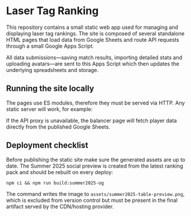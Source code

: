 # Laser Tag Ranking

This repository contains a small static web app used for managing and displaying laser tag rankings. The site is composed of several standalone HTML pages that load data from Google Sheets and route API requests through a small Google Apps Script.

All data submissions—saving match results, importing detailed stats and uploading avatars—are sent to this Apps Script which then updates the underlying spreadsheets and storage.

## Running the site locally

The pages use ES modules, therefore they must be served via HTTP. Any static server will work, for example:

If the API proxy is unavailable, the balancer page will fetch player data directly from the published Google Sheets.

## Deployment checklist

Before publishing the static site make sure the generated assets are up to date. The Summer 2025 social preview is created from
the latest ranking pack and should be rebuilt on every deploy:

```
npm ci && npm run build:summer2025-og
```

The command writes the image to `assets/summer2025-table-preview.png`, which is excluded from version control but must be present
in the final artifact served by the CDN/hosting provider.

